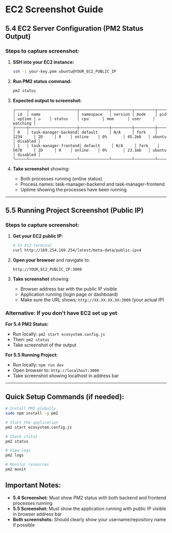 # EC2 Screenshot Guide

## 5.4 EC2 Server Configuration (PM2 Status Output)

### Steps to capture screenshot:

1. **SSH into your EC2 instance:**
   ```bash
   ssh -i your-key.pem ubuntu@YOUR_EC2_PUBLIC_IP
   ```

2. **Run PM2 status command:**
   ```bash
   pm2 status
   ```

3. **Expected output to screenshot:**
   ```
   ┌─────┬─────────────────────┬─────────────┬─────────┬─────────┬──────────┬────────┬──────┬───────────┬──────────┬──────────┬──────────┬──────────┐
   │ id  │ name                │ namespace   │ version │ mode    │ pid      │ uptime │ ↺    │ status    │ cpu      │ mem      │ user     │ watching │
   ├─────┼─────────────────────┼─────────────┼─────────┼─────────┼──────────┼────────┼──────┼───────────┼──────────┼──────────┼──────────┼──────────┤
   │ 0   │ task-manager-backend│ default     │ N/A     │ fork    │ 1234     │ 2D     │ 0    │ online    │ 0%       │ 45.2mb   │ ubuntu   │ disabled │
   │ 1   │ task-manager-frontend│ default     │ N/A     │ fork    │ 5678     │ 2D     │ 0    │ online    │ 0%       │ 23.1mb   │ ubuntu   │ disabled │
   └─────┴─────────────────────┴─────────────┴─────────┴─────────┴──────────┴────────┴──────┴───────────┴──────────┴──────────┴──────────┴──────────┘
   ```

4. **Take screenshot** showing:
   - Both processes running (online status)
   - Process names: task-manager-backend and task-manager-frontend
   - Uptime showing the processes have been running

---

## 5.5 Running Project Screenshot (Public IP)

### Steps to capture screenshot:

1. **Get your EC2 public IP:**
   ```bash
   # In EC2 terminal
   curl http://169.254.169.254/latest/meta-data/public-ipv4
   ```

2. **Open your browser** and navigate to:
   ```
   http://YOUR_EC2_PUBLIC_IP:3000
   ```

3. **Take screenshot** showing:
   - Browser address bar with the public IP visible
   - Application running (login page or dashboard)
   - Make sure the URL shows: `http://XX.XX.XX.XX:3000` (your actual IP)

### Alternative: If you don't have EC2 set up yet

**For 5.4 PM2 Status:**
- Run locally: `pm2 start ecosystem.config.js`
- Then: `pm2 status`
- Take screenshot of the output

**For 5.5 Running Project:**
- Run locally: `npm run dev`
- Open browser to: `http://localhost:3000`
- Take screenshot showing localhost in address bar

---

## Quick Setup Commands (if needed):

```bash
# Install PM2 globally
sudo npm install -g pm2

# Start the application
pm2 start ecosystem.config.js

# Check status
pm2 status

# View logs
pm2 logs

# Monitor resources
pm2 monit
```

## Important Notes:

- **5.4 Screenshot:** Must show PM2 status with both backend and frontend processes running
- **5.5 Screenshot:** Must show the application running with public IP visible in browser address bar
- **Both screenshots:** Should clearly show your username/repository name if possible
